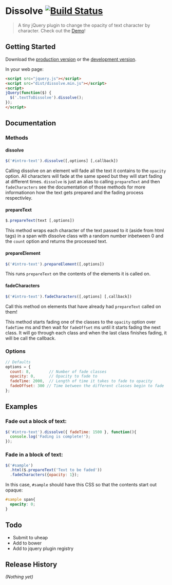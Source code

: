 # Dissolve [![Build Status](https://travis-ci.org/colinwren/dissolve.png?branch=master)](https://travis-ci.org/colinwren/dissolve)

> A tiny jQuery plugin to change the opacity of text character by character. Check out the [Demo](http://colinwren.github.io/dissolve/)!

## Getting Started
Download the [production version][min] or the [development version][max].

[min]: https://raw.github.com/colinwren/dissolve/master/dist/dissolve.min.js
[max]: https://raw.github.com/colinwren/dissolve/master/dist/dissolve.js

In your web page:

```html
<script src="jquery.js"></script>
<script src="dist/dissolve.min.js"></script>
<script>
jQuery(function($) {
  $('.textToDissolve').dissolve();
});
</script>
```

## Documentation
### Methods
#### dissolve
```javascript
$('#intro-text').dissolve([,options] [,callback])
```
Calling dissolve on an element will fade all the text it contains to the `opacity` option.  All characters will fade at the same speed but they will start fading at different times. `dissolve` is just an alias to calling `prepareText` and then `fadeCharacters` see the documentation of those methods for more informationon how the text gets prepared and the fading process respectivley.

#### prepareText
```javascript
$.prepareText(text [,options])
```
This method wraps each character of the text passed to it (aside from html tags) in a span with dissolve class with a random number inbetween 0 and the `count` option and returns the processed text.

#### prepareElement
```javascript
$('#intro-text').prepareElement([,options])
```
This runs `prepareText` on the contents of the elements it is called on.

#### fadeCharacters
```javascript
$('#intro-text').fadeCharacters([,options] [,callback])
```
Call this method on elements that have already had `prepareText` called on them!

This method starts fading one of the classes to the `opacity` option over `fadeTime` ms and then wait for `fadeOffset` ms until it starts fading the next class. It will go through each class and when the last class finishes fading, it will be call the callback.
### Options
```javascript
// Defaults
options = {
  count: 8,        // Number of fade classes
  opacity: 0,      // Opacity to fade to
  fadeTime: 2000,  // Length of time it takes to fade to opacity
  fadeOffset: 300 // Time between the different classes begin to fade
};
```
## Examples
### Fade out a block of text:
```javascript
$('#intro-text').dissolve({ fadeTime: 1500 }, function(){
  console.log('Fading is complete!');
});
```
### Fade in a block of text:
```javascript
$('#sample')
  .html($.prepareText('Text to be faded'))
  .fadeCharacters({opacity: 1});
```
In this case, `#sample` should have this CSS so that the contents start out opaque:
```CSS
#sample span{
  opacity: 0;
}
```

## Todo
- Submit to uheap
- Add to bower
- Add to jquery plugin registry

## Release History
_(Nothing yet)_
